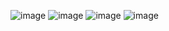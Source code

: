 ![image](https://github.com/GyalbuSherpa5/WebLogAnalyzer/assets/80906287/e4d1b627-cef2-40eb-94ea-398015d01cf2)
![image](https://github.com/GyalbuSherpa5/WebLogAnalyzer/assets/80906287/489c2eca-6dd0-4601-952a-c8680eeb9c93)
![image](https://github.com/GyalbuSherpa5/WebLogAnalyzer/assets/80906287/14559622-4086-4de2-86e2-580c01fba406)
![image](https://github.com/GyalbuSherpa5/WebLogAnalyzer/assets/80906287/52d6055e-d859-4d26-84a5-14763afe2583)

